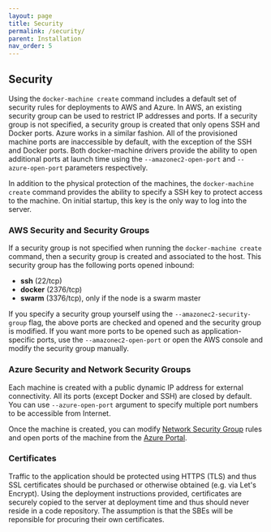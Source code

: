```yaml
---
layout: page
title: Security
permalink: /security/
parent: Installation
nav_order: 5
---
```


## Security
Using the `docker-machine create` command includes a default set of security rules for deployments to AWS and Azure.  In AWS, an existing security group can be used to restrict IP addresses and ports.  If a security group is not specified, a security group is created that only opens SSH and Docker ports.  Azure works in a similar fashion.  All of the provisioned machine ports are inaccessible by default, with the exception of the SSH and Docker ports.  Both docker-machine drivers provide the ability to open additional ports at launch time using the `--amazonec2-open-port` and `--azure-open-port` parameters respectively.

In addition to the physical protection of the machines, the `docker-machine create` command provides the ability to specify a SSH key to protect access to the machine.  On initial startup, this key is the only way to log into the server.

### AWS Security and Security Groups
If a security group is not specified when running the `docker-machine create` command, then a security group is created and associated to the host. This security group has the following ports opened inbound:

- **ssh** (22/tcp)
- **docker** (2376/tcp)
- **swarm** (3376/tcp), only if the node is a swarm master

If you specify a security group yourself using the `--amazonec2-security-group` flag, the above ports are checked and opened and the security group is modified. If you want more ports to be opened such as application-specific ports, use the `--amazonec2-open-port` or open the AWS console and modify the security group manually.

### Azure Security and Network Security Groups
Each machine is created with a public dynamic IP address for external connectivity. All its ports (except Docker and SSH) are closed by default. You can use `--azure-open-port` argument to specify multiple port numbers to be accessible from Internet.

Once the machine is created, you can modify [Network Security Group](https://azure.microsoft.com/en-us/documentation/articles/virtual-networks-nsg/) rules and open ports of the machine from the [Azure Portal](https://portal.azure.com/).

### Certificates
Traffic to the application should be protected using HTTPS (TLS) and thus SSL certificates should be purchased or otherwise obtained (e.g. via Let's Encrypt).  Using the deployment instructions provided, certificates are securely copied to the server at deployment time and thus should never reside in a code repository.  The assumption is that the SBEs will be reponsible for procuring their own certificates.
